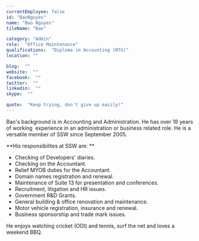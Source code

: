 ```yaml
---
currentEmployee: false
id: "BaoNguyes"
name: "Bao Nguyes"
tileName: "Bao"

category: "Admin"
role:  "Office Maintenance"
qualifications:  "Diploma in Accounting (NTU)"
location: ""

blog:  ""
website:  ""
facebook:  ""
twitter:  ""
linkedin:  ""
skype:  ""

quote:  "Keep trying, don't give up easily!"
---
```


Bao's background is in Accounting and Administration. He has over 18 years of working  experience in an administration or business related role. He is a versatile member of SSW since September 2005.   

**His responsibilites at SSW are: **  

*   Checking of Developers' diaries.
*   Checking on the Accountant.
*   Relief MYOB duties for the Accountant.
*   Domain names registration and renewal.
*   Maintenance of Suite 13 for presentation and conferences.
*   Recruitment, litigation and HR issues.
*   Government R&D Grants.
*   General building & office renovation and maintenance.
*   Motor vehicle registration, insurance and renewal.
*   Business sponsorship and trade mark issues.

He enjoys watching cricket (ODI) and tennis, surf the net and loves a weekend BBQ.    